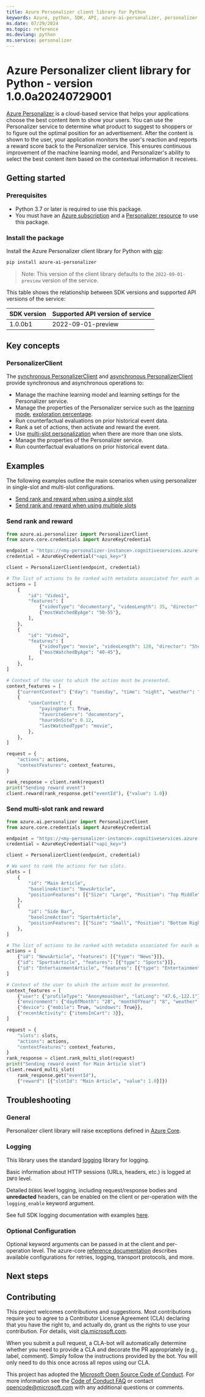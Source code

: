 ```yaml
---
title: Azure Personalizer client library for Python
keywords: Azure, python, SDK, API, azure-ai-personalizer, personalizer
ms.date: 07/29/2024
ms.topic: reference
ms.devlang: python
ms.service: personalizer
---
```

# Azure Personalizer client library for Python - version 1.0.0a20240729001 


[Azure Personalizer][personalizer_doc]
is a cloud-based service that helps your applications choose the best content item to show your users. You can use the Personalizer service to determine what product to suggest to shoppers or to figure out the optimal position for an advertisement. After the content is shown to the user, your application monitors the user's reaction and reports a reward score back to the Personalizer service. This ensures continuous improvement of the machine learning model, and Personalizer's ability to select the best content item based on the contextual information it receives.

## Getting started

### Prerequisites
* Python 3.7 or later is required to use this package.
* You must have an [Azure subscription][azure_subscription] and a
[Personalizer resource][personalizer_account] to use this package.

### Install the package
Install the Azure Personalizer client library for Python with [pip][pip]:

```bash
pip install azure-ai-personalizer
```

> Note: This version of the client library defaults to the `2022-09-01-preview` version of the service.

This table shows the relationship between SDK versions and supported API versions of the service:

|SDK version|Supported API version of service
|-|-
|1.0.0b1| 2022-09-01-preview

## Key concepts

### PersonalizerClient
The [synchronous PersonalizerClient][personalizer_sync_client] and
[asynchronous PersonalizerClient][personalizer_async_client] provide synchronous and asynchronous operations to:
- Manage the machine learning model and learning settings for the Personalizer service.
- Manage the properties of the Personalizer service such as the [learning mode][learning_mode], [exploration percentage][exploration].
- Run counterfactual evaluations on prior historical event data.
- Rank a set of actions, then activate and reward the event. 
- Use [multi-slot personalization][multi_slot] when there are more than one slots.
- Manage the properties of the Personalizer service.
- Run counterfactual evaluations on prior historical event data.


## Examples
The following examples outline the main scenarios when using personalizer in single-slot and multi-slot configurations.

* [Send rank and reward when using a single slot](#send-rank-and-reward "Send rank and reward")
* [Send rank and reward when using multiple slots](#send-multi-slot-rank-and-reward "Send multi-slot rank and reward")

### Send rank and reward

```python
from azure.ai.personalizer import PersonalizerClient
from azure.core.credentials import AzureKeyCredential

endpoint = "https://<my-personalizer-instance>.cognitiveservices.azure.com/"
credential = AzureKeyCredential("<api_key>")

client = PersonalizerClient(endpoint, credential)

# The list of actions to be ranked with metadata associated for each action.
actions = [
    {
        "id": "Video1",
        "features": [
            {"videoType": "documentary", "videoLength": 35, "director": "CarlSagan"},
            {"mostWatchedByAge": "50-55"},
        ],
    },
    {
        "id": "Video2",
        "features": [
            {"videoType": "movie", "videoLength": 120, "director": "StevenSpielberg"},
            {"mostWatchedByAge": "40-45"},
        ],
    },
]

# Context of the user to which the action must be presented.
context_features = [
    {"currentContext": {"day": "tuesday", "time": "night", "weather": "rainy"}},
    {
        "userContext": {
            "payingUser": True,
            "favoriteGenre": "documentary",
            "hoursOnSite": 0.12,
            "lastWatchedType": "movie",
        },
    },
]

request = {
    "actions": actions,
    "contextFeatures": context_features,
}

rank_response = client.rank(request)
print("Sending reward event")
client.reward(rank_response.get("eventId"), {"value": 1.0})
```

### Send multi-slot rank and reward

```python
from azure.ai.personalizer import PersonalizerClient
from azure.core.credentials import AzureKeyCredential

endpoint = "https://<my-personalizer-instance>.cognitiveservices.azure.com/"
credential = AzureKeyCredential("<api_key>")

client = PersonalizerClient(endpoint, credential)

# We want to rank the actions for two slots.
slots = [
    {
        "id": "Main Article",
        "baselineAction": "NewsArticle",
        "positionFeatures": [{"Size": "Large", "Position": "Top Middle"}],
    },
    {
        "id": "Side Bar",
        "baselineAction": "SportsArticle",
        "positionFeatures": [{"Size": "Small", "Position": "Bottom Right"}],
    },
]

# The list of actions to be ranked with metadata associated for each action.
actions = [
    {"id": "NewsArticle", "features": [{"type": "News"}]},
    {"id": "SportsArticle", "features": [{"type": "Sports"}]},
    {"id": "EntertainmentArticle", "features": [{"type": "Entertainment"}]},
]

# Context of the user to which the action must be presented.
context_features = [
    {"user": {"profileType": "AnonymousUser", "latLong": "47.6,-122.1"}},
    {"environment": {"dayOfMonth": "28", "monthOfYear": "8", "weather": "Sunny"}},
    {"device": {"mobile": True, "windows": True}},
    {"recentActivity": {"itemsInCart": 3}},
]

request = {
    "slots": slots,
    "actions": actions,
    "contextFeatures": context_features,
}
rank_response = client.rank_multi_slot(request)
print("Sending reward event for Main Article slot")
client.reward_multi_slot(
    rank_response.get("eventId"),
    {"reward": [{"slotId": "Main Article", "value": 1.0}]})
```

## Troubleshooting

### General
Personalizer client library will raise exceptions defined in [Azure Core][azure_core_exceptions].

### Logging
This library uses the standard [logging][python_logging] library for logging.

Basic information about HTTP sessions (URLs, headers, etc.) is logged at `INFO` level.

Detailed `DEBUG` level logging, including request/response bodies and **unredacted**
headers, can be enabled on the client or per-operation with the `logging_enable` keyword argument.

See full SDK logging documentation with examples [here][sdk_logging_docs].

### Optional Configuration

Optional keyword arguments can be passed in at the client and per-operation level.
The azure-core [reference documentation][azure_core_ref_docs]
describes available configurations for retries, logging, transport protocols, and more.

## Next steps

## Contributing
This project welcomes contributions and suggestions. Most contributions require you to agree to a Contributor License Agreement (CLA) declaring that you have the right to, and actually do, grant us the rights to use your contribution. For details, visit [cla.microsoft.com][cla].

When you submit a pull request, a CLA-bot will automatically determine whether you need to provide a CLA and decorate the PR appropriately (e.g., label, comment). Simply follow the instructions provided by the bot. You will only need to do this once across all repos using our CLA.

This project has adopted the [Microsoft Open Source Code of Conduct][code_of_conduct]. For more information see the [Code of Conduct FAQ][coc_faq] or contact [opencode@microsoft.com][coc_contact] with any additional questions or comments.

<!-- LINKS -->
[personalizer_doc]: /azure/cognitive-services/personalizer/
[azure_subscription]: https://azure.microsoft.com/free
[personalizer_account]: /azure/cognitive-services/cognitive-services-apis-create-account?tabs=multiservice%2Cwindows
[pip]: https://pypi.org/project/pip/
[personalizer_sync_client]: https://github.com/Azure/azure-sdk-for-python/blob/main/sdk/personalizer/azure-ai-personalizer/azure/ai/personalizer/_client.py
[personalizer_async_client]: https://github.com/Azure/azure-sdk-for-python/blob/main/sdk/personalizer/azure-ai-personalizer/azure/ai/personalizer/aio/_client.py
[learning_mode]: /azure/cognitive-services/personalizer/what-is-personalizer#learning-modes
[exploration]: /azure/cognitive-services/personalizer/concepts-exploration
[multi_slot]: /azure/cognitive-services/personalizer/concept-multi-slot-personalization
[examples]: https://github.com/Azure/azure-sdk-for-python/blob/main/sdk/personalizer/azure-ai-personalizer/samples
[azure_core_exceptions]: https://aka.ms/azsdk/python/core/docs#module-azure.core.exceptions
[python_logging]: https://docs.python.org/3/library/logging.html
[sdk_logging_docs]: /azure/developer/python/sdk/azure-sdk-logging
[azure_core_ref_docs]: https://aka.ms/azsdk/python/core/docs
[cla]: https://cla.microsoft.com
[code_of_conduct]: https://opensource.microsoft.com/codeofconduct/
[coc_faq]: https://opensource.microsoft.com/codeofconduct/faq/
[coc_contact]: mailto:opencode@microsoft.com

